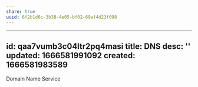 ```yaml
---
share: true
uuid: 6f2b1d6c-3b38-4e05-bf02-69af4d23f098
---
```

---
id: qaa7vumb3c04ltr2pq4masi
title: DNS
desc: ''
updated: 1666581991092
created: 1666581983589
---
Domain Name Service
